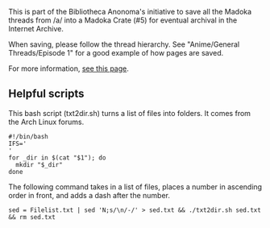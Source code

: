 This is part of the Bibliotheca Anonoma's initiative to save all the Madoka threads from /a/ into a Madoka Crate (#5) for eventual archival in the Internet Archive.

When saving, please follow the thread hierarchy. See "Anime/General Threads/Episode 1" for a good example of how pages are saved.

For more information, [see this page](http://wiki.puella-magi.net/Madoka_Crate).

## Helpful scripts

This bash script (txt2dir.sh) turns a list of files into folders. It comes from the Arch Linux forums.

    #!/bin/bash
    IFS='
    '
    for _dir in $(cat "$1"); do
      mkdir "$_dir"
    done

The following command takes in a list of files, places a number in ascending order in front, and adds a dash after the number.

    sed = Filelist.txt | sed 'N;s/\n/-/' > sed.txt && ./txt2dir.sh sed.txt && rm sed.txt 